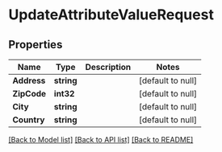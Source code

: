 # UpdateAttributeValueRequest

## Properties
Name | Type | Description | Notes
------------ | ------------- | ------------- | -------------
**Address** | **string** |  | [default to null]
**ZipCode** | **int32** |  | [default to null]
**City** | **string** |  | [default to null]
**Country** | **string** |  | [default to null]

[[Back to Model list]](../README.md#documentation-for-models) [[Back to API list]](../README.md#documentation-for-api-endpoints) [[Back to README]](../README.md)


